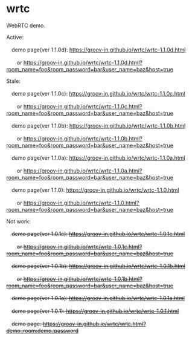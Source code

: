 # wrtc
WebRTC demo.

Active:
  
　demo page(ver 1.1.0d): https://groov-in.github.io/wrtc/wrtc-1.1.0d.html

　　or https://groov-in.github.io/wrtc/wrtc-1.1.0d.html?room_name=foo&room_password=bar&user_name=baz&host=true

Stale:

　demo page(ver 1.1.0c): https://groov-in.github.io/wrtc/wrtc-1.1.0c.html

　　or https://groov-in.github.io/wrtc/wrtc-1.1.0c.html?room_name=foo&room_password=bar&user_name=baz&host=true
  
　demo page(ver 1.1.0b): https://groov-in.github.io/wrtc/wrtc-1.1.0b.html

　　or https://groov-in.github.io/wrtc/wrtc-1.1.0b.html?room_name=foo&room_password=bar&user_name=baz&host=true
  
　demo page(ver 1.1.0a): https://groov-in.github.io/wrtc/wrtc-1.1.0a.html

　　or https://groov-in.github.io/wrtc/wrtc-1.1.0a.html?room_name=foo&room_password=bar&user_name=baz&host=true

　demo page(ver 1.1.0): https://groov-in.github.io/wrtc/wrtc-1.1.0.html

　　or https://groov-in.github.io/wrtc/wrtc-1.1.0.html?room_name=foo&room_password=bar&user_name=baz&host=true
  
Not work:

　~~demo page(ver 1.0.1c): https://groov-in.github.io/wrtc/wrtc-1.0.1c.html~~

　　~~or https://groov-in.github.io/wrtc/wrtc-1.0.1c.html?room_name=foo&room_password=bar&user_name=baz&host=true~~

　~~demo page(ver 1.0.1b): https://groov-in.github.io/wrtc/wrtc-1.0.1b.html~~

　　~~or https://groov-in.github.io/wrtc/wrtc-1.0.1b.html?room_name=foo&room_password=bar&user_name=baz&host=true~~

　~~demo page(ver 1.0.1a): https://groov-in.github.io/wrtc/wrtc-1.0.1a.html~~

　~~demo page(ver 1.0.1): https://groov-in.github.io/wrtc/wrtc-1.0.1.html~~

　~~demo page: https://groov-in.github.io/wrtc/wrtc.html?demo_room:demo_password~~
